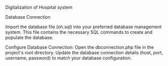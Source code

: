 Digitalization of Hospital system

Database Connection

Import the database file (oh.sql) into your preferred database management system. This file contains the necessary SQL commands to create and populate the database.

Configure Database Connection: Open the dbconnection.php file in the project's root directory. Update the database connection details (host, port, username, password) to match your database configuration.
